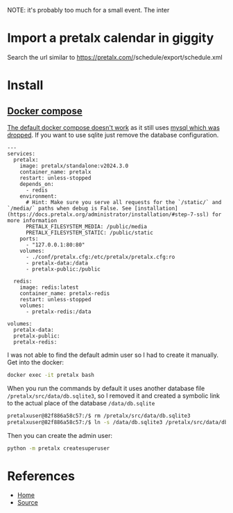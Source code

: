 NOTE: it's probably too much for a small event. The inter

# Import a pretalx calendar in giggity

Search the url similar to https://pretalx.com/<conference-name>/schedule/export/schedule.xml

# Install


## [Docker compose](https://github.com/pretalx/pretalx-docker)

[The default docker compose doesn't work](https://github.com/pretalx/pretalx-docker/issues/75) as it still uses [mysql which was dropped](https://pretalx.com/p/news/releasing-pretalx-2024-3-0/). If you want to use sqlite just remove the database configuration.

```yam
---
services:
  pretalx:
    image: pretalx/standalone:v2024.3.0
    container_name: pretalx
    restart: unless-stopped
    depends_on:
      - redis
    environment:
      # Hint: Make sure you serve all requests for the `/static/` and `/media/` paths when debug is False. See [installation](https://docs.pretalx.org/administrator/installation/#step-7-ssl) for more information
      PRETALX_FILESYSTEM_MEDIA: /public/media
      PRETALX_FILESYSTEM_STATIC: /public/static
    ports:
      - "127.0.0.1:80:80"
    volumes:
      - ./conf/pretalx.cfg:/etc/pretalx/pretalx.cfg:ro
      - pretalx-data:/data
      - pretalx-public:/public

  redis:
    image: redis:latest
    container_name: pretalx-redis
    restart: unless-stopped
    volumes:
      - pretalx-redis:/data

volumes:
  pretalx-data:
  pretalx-public:
  pretalx-redis:
```

I was not able to find the default admin user so I had to create it manually. Get into the docker:

```bash
docker exec -it pretalx bash
```

When you run the commands by default it uses another database file `/pretalx/src/data/db.sqlite3`, so I removed it and created a symbolic link to the actual place of the database `/data/db.sqlite`

```bash
pretalxuser@82f886a58c57:/$ rm /pretalx/src/data/db.sqlite3
pretalxuser@82f886a58c57:/$ ln -s /data/db.sqlite3 /pretalx/src/data/db.sqlite3
```

Then you can create the admin user:

```bash
python -m pretalx createsuperuser
```
# References

- [Home](https://pretalx.com/p/about/)
- [Source](https://github.com/pretalx/pretalx)
